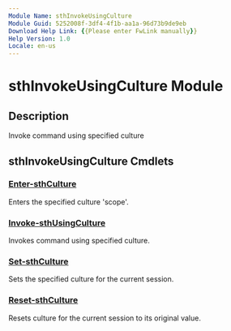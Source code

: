 ```yaml
---
Module Name: sthInvokeUsingCulture
Module Guid: 5252008f-3df4-4f1b-aa1a-96d73b9de9eb
Download Help Link: {{Please enter FwLink manually}}
Help Version: 1.0
Locale: en-us
---
```


# sthInvokeUsingCulture Module
## Description
Invoke command using specified culture

## sthInvokeUsingCulture Cmdlets
### [Enter-sthCulture](Enter-sthCulture.md)
Enters the specified culture 'scope'.

### [Invoke-sthUsingCulture](Invoke-sthUsingCulture.md)
Invokes command using specified culture.

### [Set-sthCulture](Set-sthCulture.md)
Sets the specified culture for the current session.

### [Reset-sthCulture](Reset-sthCulture.md)
Resets culture for the current session to its original value.


